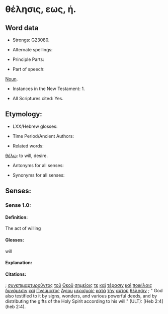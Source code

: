 # θέλησις, εως, ἡ.

<!-- Status: S2=NeedsFinalCheck -->
<!-- Lexica used for edits: BDAG, FFM, LN, A-S  -->

## Word data

* Strongs: G23080.


* Alternate spellings:

* Principle Parts: 

* Part of speech: 

[Noun](http://ugg.readthedocs.io/en/latest/noun.html). 

* Instances in the New Testament: 1.

* All Scriptures cited: Yes.

## Etymology:   

* LXX/Hebrew glosses: 

* Time Period/Ancient Authors: 

* Related words: 

[θέλω](../G23090/01.md): to will, desire.

* Antonyms for all senses:

* Synonyms for all senses: 

## Senses:

### Sense  1.0: 

#### Definition: 

The act of willing

#### Glosses: 

will

#### Explanation: 

#### Citations: 

; [συνεπιμαρτυροῦντος](../G49010/01.md) [τοῦ](../G35880/01.md) [Θεοῦ](../G23160/01.md) [σημείοις](../G45920/01.md) [τε](../G50370/01.md) [καὶ](../G25320/01.md) [τέρασιν](../G50590/01.md) [καὶ](../G25320/01.md) [ποικίλαις](../G41640/01.md) [δυνάμεσιν](../G14110/01.md) [καὶ](../G25320/01.md) [Πνεύματος](../G41510/01.md) [Ἁγίου](../G00400/01.md) [μερισμοῖς](../G33110/01.md) [κατὰ](../G25960/01.md) [τὴν](../G35880/01.md) [αὐτοῦ](../G08460/01.md) [θέλησιν](../G23080/01.md)
; " God also testified to it by signs, wonders, and various powerful deeds, and by distributing the gifts of the Holy Spirit according to his will." (ULT): 
[Heb 2:4](heb 2:4).
